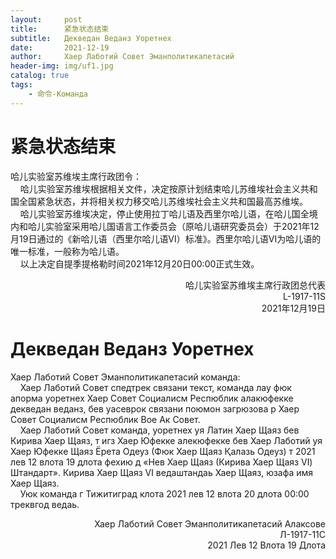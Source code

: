```yaml
---
layout:     post
title:      紧急状态结束
subtitle:   Декведан Веданз Уоретнех
date:       2021-12-19
author:     Хаер Лаботий Совет Эманполитикапетасий
header-img: img/uf1.jpg
catalog: true
tags:
    - 命令-Команда
---
```


# 紧急状态结束
哈儿实验室苏维埃主席行政团令：  
&nbsp;&nbsp;&nbsp;&nbsp;哈儿实验室苏维埃根据相关文件，决定按原计划结束哈儿苏维埃社会主义共和国全国紧急状态，并将相关权力移交哈儿苏维埃社会主义共和国最高苏维埃。  
&nbsp;&nbsp;&nbsp;&nbsp;哈儿实验室苏维埃决定，停止使用拉丁哈儿语及西里尔哈儿语，在哈儿国全境内和哈儿实验室采用哈儿国语言工作委员会（原哈儿语研究委员会）于2021年12月19日通过的《新哈儿语（西里尔哈儿语Ⅵ）标准》。西里尔哈儿语Ⅵ为哈儿语的唯一标准，一般称为哈儿语。  
&nbsp;&nbsp;&nbsp;&nbsp;以上决定自提季提格勒时间2021年12月20日00:00正式生效。
<div style="text-align: right">哈儿实验室苏维埃主席行政团总代表<br>L-1917-11S<br>2021年12月19日</div>

# Декведан Веданз Уоретнех
Хаер Лаботий Совет Эманполитикапетасий команда:  
&nbsp;&nbsp;&nbsp;&nbsp;Хаер Лаботий Совет спедтрек связани текст, команда лау фюк апорма уоретнех Хаер Совет Социалисм Респюблик алакюфекке декведан веданз, бев уасеврок связани поюмон загрюзова р Хаер Совет Социалисм Респюблик Вое Ак Совет.  
&nbsp;&nbsp;&nbsp;&nbsp;Хаер Лаботий Совет команда, уоретнех уя Латин Хаер Щаяз бев Кирива Хаер Щаяз, т игз Хаер Юфекке алекюфекке бев Хаер Лаботий уя Хаер Юфекке Щаяз Ёрета Одеуз (Фюк Хаер Щаяз Қалазь Одеуз) т 2021 лев 12 влота 19 длота фехию д «Нев Хаер Щаяз (Кирива Хаер Щаяз Ⅵ) Штандарт». Кирива Хаер Щаяз Ⅵ ведаштандаь Хаер Щаяз, юзафа имя Хаер Щаяз.  
&nbsp;&nbsp;&nbsp;&nbsp;Уюк команда г Тижитиград клота 2021 лев 12 влота 20 длота 00:00 треквгод ведаь.
<div style="text-align: right">Хаер Лаботий Совет Эманполитикапетасий Алаксове<br>Л-1917-11С<br>2021 Лев 12 Влота 19 Длота</div>
